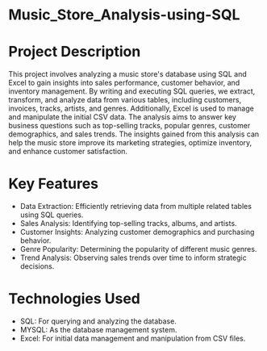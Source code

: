 # Music_Store_Analysis-using-SQL
# Project Description
This project involves analyzing a music store's database using SQL and Excel to gain insights into sales performance, customer behavior, and inventory management. By writing and executing SQL queries, we extract, transform, and analyze data from various tables, including customers, invoices, tracks, artists, and genres. Additionally, Excel is used to manage and manipulate the initial CSV data. The analysis aims to answer key business questions such as top-selling tracks, popular genres, customer demographics, and sales trends. The insights gained from this analysis can help the music store improve its marketing strategies, optimize inventory, and enhance customer satisfaction.

# Key Features
- Data Extraction: Efficiently retrieving data from multiple related tables using SQL queries.
- Sales Analysis: Identifying top-selling tracks, albums, and artists.
- Customer Insights: Analyzing customer demographics and purchasing behavior.
- Genre Popularity: Determining the popularity of different music genres.
- Trend Analysis: Observing sales trends over time to inform strategic decisions.
# Technologies Used
- SQL: For querying and analyzing the database.
- MYSQL: As the database management system.
- Excel: For initial data management and manipulation from CSV files.

